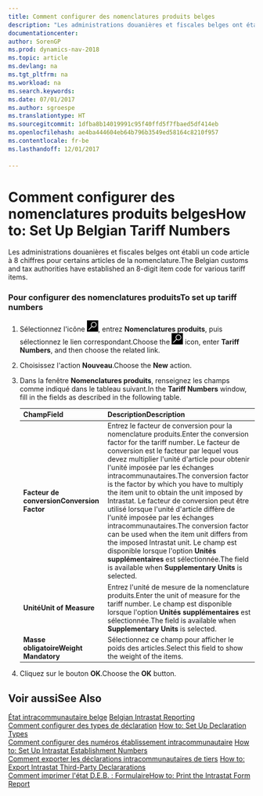 ```yaml
---
title: Comment configurer des nomenclatures produits belges
description: "Les administrations douanières et fiscales belges ont établi un code article à 8 chiffres pour certains articles de la nomenclature."
documentationcenter: 
author: SorenGP
ms.prod: dynamics-nav-2018
ms.topic: article
ms.devlang: na
ms.tgt_pltfrm: na
ms.workload: na
ms.search.keywords: 
ms.date: 07/01/2017
ms.author: sgroespe
ms.translationtype: HT
ms.sourcegitcommit: 1dfba8b14019991c95f40ffd5f7fbaed5df414eb
ms.openlocfilehash: ae4ba444604eb64b796b3549ed58164c8210f957
ms.contentlocale: fr-be
ms.lasthandoff: 12/01/2017

---
```

# <a name="how-to-set-up-belgian-tariff-numbers"></a><span data-ttu-id="71cd6-103">Comment configurer des nomenclatures produits belges</span><span class="sxs-lookup"><span data-stu-id="71cd6-103">How to: Set Up Belgian Tariff Numbers</span></span>
<span data-ttu-id="71cd6-104">Les administrations douanières et fiscales belges ont établi un code article à 8 chiffres pour certains articles de la nomenclature.</span><span class="sxs-lookup"><span data-stu-id="71cd6-104">The Belgian customs and tax authorities have established an 8-digit item code for various tariff items.</span></span>  

### <a name="to-set-up-tariff-numbers"></a><span data-ttu-id="71cd6-105">Pour configurer des nomenclatures produits</span><span class="sxs-lookup"><span data-stu-id="71cd6-105">To set up tariff numbers</span></span>  

1.  <span data-ttu-id="71cd6-106">Sélectionnez l'icône ![Rechercher une page ou un état](../../media/ui-search/search_small.png "icône Rechercher une page ou un état"), entrez **Nomenclatures produits**, puis sélectionnez le lien correspondant.</span><span class="sxs-lookup"><span data-stu-id="71cd6-106">Choose the ![Search for Page or Report](../../media/ui-search/search_small.png "Search for Page or Report icon") icon, enter **Tariff Numbers**, and then choose the related link.</span></span>  
2.  <span data-ttu-id="71cd6-107">Choisissez l'action **Nouveau**.</span><span class="sxs-lookup"><span data-stu-id="71cd6-107">Choose the **New** action.</span></span>  
3.  <span data-ttu-id="71cd6-108">Dans la fenêtre **Nomenclatures produits**, renseignez les champs comme indiqué dans le tableau suivant.</span><span class="sxs-lookup"><span data-stu-id="71cd6-108">In the **Tariff Numbers** window, fill in the fields as described in the following table.</span></span>  

    |<span data-ttu-id="71cd6-109">Champ</span><span class="sxs-lookup"><span data-stu-id="71cd6-109">Field</span></span>|<span data-ttu-id="71cd6-110">Description</span><span class="sxs-lookup"><span data-stu-id="71cd6-110">Description</span></span>|  
    |---------------------------------|---------------------------------------|  
    |<span data-ttu-id="71cd6-111">**Facteur de conversion**</span><span class="sxs-lookup"><span data-stu-id="71cd6-111">**Conversion Factor**</span></span>|<span data-ttu-id="71cd6-112">Entrez le facteur de conversion pour la nomenclature produits.</span><span class="sxs-lookup"><span data-stu-id="71cd6-112">Enter the conversion factor for the tariff number.</span></span> <span data-ttu-id="71cd6-113">Le facteur de conversion est le facteur par lequel vous devez multiplier l'unité d'article pour obtenir l'unité imposée par les échanges intracommunautaires.</span><span class="sxs-lookup"><span data-stu-id="71cd6-113">The conversion factor is the factor by which you have to multiply the item unit to obtain the unit imposed by Intrastat.</span></span> <span data-ttu-id="71cd6-114">Le facteur de conversion peut être utilisé lorsque l'unité d'article diffère de l'unité imposée par les échanges intracommunautaires.</span><span class="sxs-lookup"><span data-stu-id="71cd6-114">The conversion factor can be used when the item unit differs from the imposed Intrastat unit.</span></span> <span data-ttu-id="71cd6-115">Le champ est disponible lorsque l'option **Unités supplémentaires** est sélectionnée.</span><span class="sxs-lookup"><span data-stu-id="71cd6-115">The field is available when **Supplementary Units** is selected.</span></span>|  
    |<span data-ttu-id="71cd6-116">**Unité**</span><span class="sxs-lookup"><span data-stu-id="71cd6-116">**Unit of Measure**</span></span>|<span data-ttu-id="71cd6-117">Entrez l'unité de mesure de la nomenclature produits.</span><span class="sxs-lookup"><span data-stu-id="71cd6-117">Enter the unit of measure for the tariff number.</span></span> <span data-ttu-id="71cd6-118">Le champ est disponible lorsque l'option **Unités supplémentaires** est sélectionnée.</span><span class="sxs-lookup"><span data-stu-id="71cd6-118">The field is available when **Supplementary Units** is selected.</span></span>|  
    |<span data-ttu-id="71cd6-119">**Masse obligatoire**</span><span class="sxs-lookup"><span data-stu-id="71cd6-119">**Weight Mandatory**</span></span>|<span data-ttu-id="71cd6-120">Sélectionnez ce champ pour afficher le poids des articles.</span><span class="sxs-lookup"><span data-stu-id="71cd6-120">Select this field to show the weight of the items.</span></span>|  

4.  <span data-ttu-id="71cd6-121">Cliquez sur le bouton **OK**.</span><span class="sxs-lookup"><span data-stu-id="71cd6-121">Choose the **OK** button.</span></span>  
  
## <a name="see-also"></a><span data-ttu-id="71cd6-122">Voir aussi</span><span class="sxs-lookup"><span data-stu-id="71cd6-122">See Also</span></span>  
 <span data-ttu-id="71cd6-123">[État intracommunautaire belge](belgian-intrastat-reporting.md) </span><span class="sxs-lookup"><span data-stu-id="71cd6-123">[Belgian Intrastat Reporting](belgian-intrastat-reporting.md) </span></span>  
 <span data-ttu-id="71cd6-124">[Comment configurer des types de déclaration](how-to-set-up-declaration-types.md) </span><span class="sxs-lookup"><span data-stu-id="71cd6-124">[How to: Set Up Declaration Types](how-to-set-up-declaration-types.md) </span></span>  
 <span data-ttu-id="71cd6-125">[Comment configurer des numéros établissement intracommunautaire](how-to-set-up-intrastat-establishment-numbers.md) </span><span class="sxs-lookup"><span data-stu-id="71cd6-125">[How to: Set Up Intrastat Establishment Numbers](how-to-set-up-intrastat-establishment-numbers.md) </span></span>  
 <span data-ttu-id="71cd6-126">[Comment exporter les déclarations intracommunautaires de tiers](how-to-export-intrastat-third-party-declararations.md) </span><span class="sxs-lookup"><span data-stu-id="71cd6-126">[How to: Export Intrastat Third-Party Declararations](how-to-export-intrastat-third-party-declararations.md) </span></span>  
 [<span data-ttu-id="71cd6-127">Comment imprimer l'état D.E.B. : Formulaire</span><span class="sxs-lookup"><span data-stu-id="71cd6-127">How to: Print the Intrastat Form Report</span></span>](how-to-print-the-intrastat-form-report.md)

